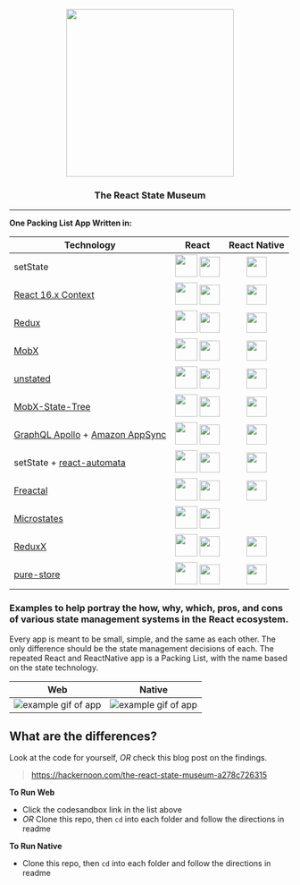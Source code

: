 <p align="center">
  <img src="https://github.com/GantMan/ReactStateMuseum/blob/master/_art/rs_small.png?raw=true" width="300" />
  <h3 align="center">The React State Museum</h3>
  <hr/>
</p>

**One Packing List App Written in:**

|                                                     Technology                                                      |                                                                                                                                React                                                                                                                                |                                                          React Native                                                           |
| ------------------------------------------------------------------------------------------------------------------- | :-----------------------------------------------------------------------------------------------------------------------------------------------------------------------------------------------------------------------------------------------------------------: | :-----------------------------------------------------------------------------------------------------------------------------: |
| setState                                                                                                            |        [<img src="./_art/csb.png" width="40px" />](https://codesandbox.io/s/github/GantMan/ReactStateMuseum/tree/master/React/setState) [<img src="./_art/octo.png" width="36px" />](https://github.com/GantMan/ReactStateMuseum/tree/master/React/setState)        |   [<img src="./_art/octo.png" width="36px" />](https://github.com/GantMan/ReactStateMuseum/tree/master/ReactNative/setState)    |
| [React 16.x Context](https://reactjs.org/docs/context.html)                                                         |         [<img src="./_art/csb.png" width="40px" />](https://codesandbox.io/s/github/GantMan/ReactStateMuseum/tree/master/React/context) [<img src="./_art/octo.png" width="36px" />](https://github.com/GantMan/ReactStateMuseum/tree/master/React/context)         |    [<img src="./_art/octo.png" width="36px" />](https://github.com/GantMan/ReactStateMuseum/tree/master/ReactNative/Context)    |
| [Redux](https://github.com/reactjs/react-redux)                                                                     |           [<img src="./_art/csb.png" width="40px" />](https://codesandbox.io/s/github/GantMan/ReactStateMuseum/tree/master/React/redux) [<img src="./_art/octo.png" width="36px" />](https://github.com/GantMan/ReactStateMuseum/tree/master/React/redux)           |     [<img src="./_art/octo.png" width="36px" />](https://github.com/GantMan/ReactStateMuseum/tree/master/ReactNative/Redux)     |
| [MobX](https://github.com/mobxjs/mobx-react)                                                                        |            [<img src="./_art/csb.png" width="40px" />](https://codesandbox.io/s/github/GantMan/ReactStateMuseum/tree/master/React/mobx) [<img src="./_art/octo.png" width="36px" />](https://github.com/GantMan/ReactStateMuseum/tree/master/React/mobx)            |     [<img src="./_art/octo.png" width="36px" />](https://github.com/GantMan/ReactStateMuseum/tree/master/ReactNative/MobX)      |
| [unstated](https://github.com/jamiebuilds/unstated)                                                                 |        [<img src="./_art/csb.png" width="40px" />](https://codesandbox.io/s/github/GantMan/ReactStateMuseum/tree/master/React/unstated) [<img src="./_art/octo.png" width="36px" />](https://github.com/GantMan/ReactStateMuseum/tree/master/React/unstated)        |   [<img src="./_art/octo.png" width="36px" />](https://github.com/GantMan/ReactStateMuseum/tree/master/ReactNative/Unstated)    |
| [MobX-State-Tree](https://github.com/mobxjs/mobx-state-tree)                                                        | [<img src="./_art/csb.png" width="40px" />](https://codesandbox.io/s/github/GantMan/ReactStateMuseum/tree/master/React/mobx-state-tree) [<img src="./_art/octo.png" width="36px" />](https://github.com/GantMan/ReactStateMuseum/tree/master/React/mobx-state-tree) | [<img src="./_art/octo.png" width="36px" />](https://github.com/GantMan/ReactStateMuseum/tree/master/ReactNative/MobXStateTree) |
| [GraphQL Apollo](https://github.com/apollographql/react-apollo) + [Amazon AppSync](https://aws.amazon.com/appsync/) |         [<img src="./_art/csb.png" width="40px" />](https://codesandbox.io/s/github/GantMan/ReactStateMuseum/tree/master/React/appsync) [<img src="./_art/octo.png" width="36px" />](https://github.com/GantMan/ReactStateMuseum/tree/master/React/appsync)         |    [<img src="./_art/octo.png" width="36px" />](https://github.com/GantMan/ReactStateMuseum/tree/master/ReactNative/AppSync)    |
| setState + [react-automata](https://github.com/MicheleBertoli/react-automata)                                       |  [<img src="./_art/csb.png" width="40px" />](https://codesandbox.io/s/github/GantMan/ReactStateMuseum/tree/master/React/react-automata) [<img src="./_art/octo.png" width="36px" />](https://github.com/GantMan/ReactStateMuseum/tree/master/React/react-automata)  | [<img src="./_art/octo.png" width="36px" />](https://github.com/GantMan/ReactStateMuseum/tree/master/ReactNative/ReactAutomata) |
| [Freactal](https://github.com/FormidableLabs/freactal/)                                                             |        [<img src="./_art/csb.png" width="40px" />](https://codesandbox.io/s/github/GantMan/ReactStateMuseum/tree/master/React/freactal) [<img src="./_art/octo.png" width="36px" />](https://github.com/GantMan/ReactStateMuseum/tree/master/React/freactal)        |   [<img src="./_art/octo.png" width="36px" />](https://github.com/GantMan/ReactStateMuseum/tree/master/ReactNative/Freactal)    |
| [Microstates](https://github.com/microstates/microstates.js/)                                                       |        [<img src="./_art/csb.png" width="40px" />](https://codesandbox.io/s/github/GantMan/ReactStateMuseum/tree/master/React/microstates) [<img src="./_art/octo.png" width="36px" />](https://github.com/GantMan/ReactStateMuseum/tree/master/React/microstates)  |                                                                                                                                 |
| [ReduxX](https://github.com/msteckyefantis/reduxx)                                                                  |          [<img src="./_art/csb.png" width="40px" />](https://codesandbox.io/s/github/GantMan/ReactStateMuseum/tree/master/React/reduxx) [<img src="./_art/octo.png" width="36px" />](https://github.com/GantMan/ReactStateMuseum/tree/master/React/reduxx)          |    [<img src="./_art/octo.png" width="36px" />](https://github.com/GantMan/ReactStateMuseum/tree/master/ReactNative/ReduxX)     |
| [pure-store](https://github.com/gunn/pure-store)                                                                    |      [<img src="./_art/csb.png" width="40px" />](https://codesandbox.io/s/github/GantMan/ReactStateMuseum/tree/master/React/pure-store) [<img src="./_art/octo.png" width="36px" />](https://github.com/GantMan/ReactStateMuseum/tree/master/React/pure-store)      |  [<img src="./_art/octo.png" width="36px" />](https://github.com/GantMan/ReactStateMuseum/tree/master/ReactNative/pure-store)   |

### Examples to help portray the how, why, which, pros, and cons of various state management systems in the React ecosystem.

Every app is meant to be small, simple, and the same as each other.  The only difference should be the state management decisions of each.  The repeated React and ReactNative app is a Packing List, with the name based on the state technology.

|                         Web                          |                      Native                       |
| ---------------------------------------------------- | ------------------------------------------------- |
| ![example gif of app](./_art/museumWeb.gif?raw=true) | ![example gif of app](./_art/museum.gif?raw=true) |


## What are the differences?
Look at the code for yourself, _OR_ check this blog post on the findings.
> https://hackernoon.com/the-react-state-museum-a278c726315

**To Run Web**
* Click the codesandbox link in the list above
* _OR_ Clone this repo, then `cd` into each folder and follow the directions in readme

**To Run Native**
* Clone this repo, then `cd` into each folder and follow the directions in readme

